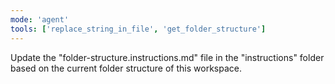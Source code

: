 ```yaml
---
mode: 'agent'
tools: ['replace_string_in_file', 'get_folder_structure']
---
```


Update the "folder-structure.instructions.md" file in the "instructions" folder based on the current folder structure of this workspace.